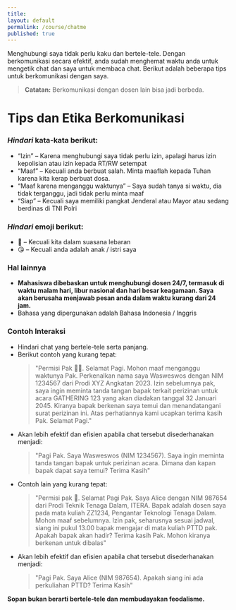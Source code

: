 ```yaml
---
title:
layout: default
permalink: /course/chatme
published: true
---
```


Menghubungi saya tidak perlu kaku dan bertele-tele. Dengan berkomunikasi secara efektif, anda sudah menghemat waktu anda untuk mengetik chat dan saya untuk membaca chat. Berikut adalah beberapa tips untuk berkomunikasi dengan saya.

> **Catatan:** Berkomunikasi dengan dosen lain bisa jadi berbeda.

# Tips dan Etika Berkomunikasi

### *Hindari* kata-kata berikut:
- “Izin” – Karena menghubungi saya tidak perlu izin, apalagi harus izin kepolisian atau izin kepada RT/RW setempat
- “Maaf” – Kecuali anda berbuat salah. Minta maaflah kepada Tuhan karena kita kerap berbuat dosa.
- “Maaf karena menganggu waktunya” – Saya sudah tanya si waktu, dia tidak terganggu, jadi tidak perlu minta maaf
- “Siap” – Kecuali saya memiliki pangkat Jenderal atau Mayor atau sedang berdinas di TNI Polri

### *Hindari* emoji berikut:
- 🙏 – Kecuali kita dalam suasana lebaran
- 😘 – Kecuali anda adalah anak / istri saya

### Hal lainnya
- **Mahasiswa dibebaskan untuk menghubungi dosen 24/7, termasuk di waktu malam hari, libur nasional dan hari besar keagamaan. Saya akan berusaha menjawab pesan anda dalam waktu kurang dari 24 jam.**
- Bahasa yang dipergunakan adalah Bahasa Indonesia / Inggris

### Contoh Interaksi
- Hindari chat yang bertele-tele serta panjang.
- Berikut contoh yang kurang tepat:
    > "Permisi Pak 🙏🙏. Selamat Pagi. Mohon maaf menganggu waktunya Pak. Perkenalkan nama saya Wasweswos dengan NIM 1234567 dari Prodi XYZ Angkatan 2023. Izin sebelumnya pak, saya ingin meminta tanda tangan bapak terkait perizinan untuk acara GATHERING 123 yang akan diadakan tanggal 32 Januari 2045. Kiranya bapak berkenan saya temui dan menandatangani surat perizinan ini. Atas perhatiannya kami ucapkan terima kasih Pak. Selamat Pagi."
- Akan lebih efektif dan efisien apabila chat tersebut disederhanakan menjadi:
    > "Pagi Pak. Saya Wasweswos (NIM 1234567). Saya ingin meminta tanda tangan bapak untuk perizinan acara. Dimana dan kapan bapak dapat saya temui? Terima Kasih"
- Contoh lain yang kurang tepat:
    > "Permisi pak 🙏. Selamat Pagi Pak. Saya Alice dengan NIM 987654 dari Prodi Teknik Tenaga Dalam, ITERA. Bapak adalah dosen saya pada mata kuliah ZZ1234, Pengantar Teknologi Tenaga Dalam. Mohon maaf sebelumnya. Izin pak, seharusnya sesuai jadwal, siang ini pukul 13.00 bapak mengajar di mata kuliah PTTD pak. Apakah bapak akan hadir? Terima kasih Pak. Mohon kiranya berkenan untuk dibalas"
- Akan lebih efektif dan efisien apabila chat tersebut disederhanakan menjadi:
    > "Pagi Pak. Saya Alice (NIM 987654). Apakah siang ini ada perkuliahan PTTD? Terima Kasih"

**Sopan bukan berarti bertele-tele dan membudayakan feodalisme.**
